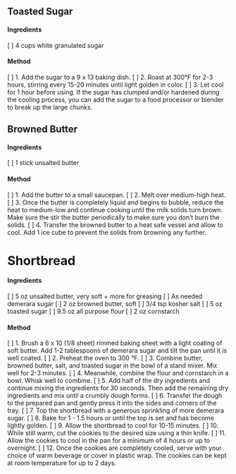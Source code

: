 ## Toasted Sugar

#### Ingredients

[ ] 4 cups white granulated sugar

#### Method

[ ] 1. Add the sugar to a 9 x 13 baking dish.
[ ] 2. Roast at 300°F for 2-3 hours, stirring every 15-20 minutes until light golden in color.
[ ] 3. Let cool for 1 hour before using. If the sugar has clumped and/or hardened during the cooling process, you can add the sugar to a food processor or blender to break up the large chunks.

## Browned Butter

#### Ingredients

[ ] 1 stick unsalted butter

#### Method

[ ] 1. Add the butter to a small saucepan.
[ ] 2. Melt over medium-high heat.
[ ] 3. Once the butter is completely liquid and begins to bubble, reduce the heat to medium-low and continue cooking until the milk solids turn brown. Make sure the stir the butter periodically to make sure you don’t burn the solids.
[ ] 4. Transfer the browned butter to a heat safe vessel and allow to cool. Add 1 ice cube to prevent the solids from browning any further.

# Shortbread

#### Ingredients

[ ] 5 oz unsalted butter, very soft + more for greasing
[ ] As needed demerara sugar
[ ] 2 oz browned butter, soft
[ ] 3/4 tsp kosher salt
[ ] 5 oz toasted sugar
[ ] 9.5 oz all purpose flour
[ ] 2 oz cornstarch

#### Method

[ ] 1. Brush a 6 x 10 (1/8 sheet) rimmed baking sheet with a light coating of soft butter. Add 1-2 tablespoons of demerara sugar and tilt the pan until it is well coated.
[ ] 2. Preheat the oven to 300 °F.
[ ] 3. Combine butter, browned butter, salt, and toasted sugar in the bowl of a stand mixer. Mix well for 2-3 minutes.
[ ] 4. Meanwhile, combine the flour and cornstarch in a bowl. Whisk well to combine.
[ ] 5. Add half of the dry ingredients and continue mixing the ingredients for 30 seconds. Then add the remaining dry ingredients and mix until a crumbly dough forms.
[ ] 6. Transfer the dough to the prepared pan and gently press it into the sides and corners of the tray.
[ ] 7. Top the shortbread with a generous sprinkling of more demerara sugar.
[ ] 8. Bake for 1 - 1.5 hours  or until the top is set and has become lightly golden.
[ ] 9. Allow the shortbread to cool for 10-15 minutes.
[ ] 10. While still warm, cut the cookies to the desired size using a thin knife.
[ ] 11. Allow the cookies to cool in the pan for a minimum of 4 hours or up to overnight.
[ ] 12. Once the cookies are completely cooled, serve with your choice of warm beverage or cover in plastic wrap. The cookies can be kept at room temperature for up to 2 days.
